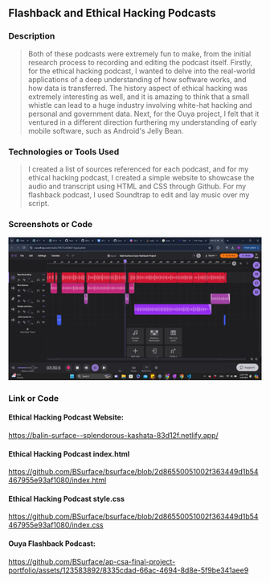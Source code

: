 ## Flashback and Ethical Hacking Podcasts 

### Description
> Both of these podcasts were extremely fun to make, from the initial research process to recording and editing the podcast itself. Firstly, for the ethical hacking podcast, I wanted to delve into the real-world applications of a deep understanding of how software works, and how data is transferred. The history aspect of ethical hacking was extremely interesting as well, and it is amazing to think that a small whistle can lead to a huge industry involving white-hat hacking and personal and government data. Next, for the Ouya project, I felt that it ventured in a different direction furthering my understanding of early mobile software, such as Android's Jelly Bean.
### Technologies or Tools Used
> I created a list of sources referenced for each podcast, and for my ethical hacking podcast, I created a simple website to showcase the audio and transcript using HTML and CSS through Github. For my flashback podcast, I used Soundtrap to edit and lay music over my script.
### Screenshots or Code
![Ouya Flashback Podcast Screenshot](images/ouyaPodcastScreenshot.jpg)
### Link or Code
#### Ethical Hacking Podcast Website:
https://balin-surface--splendorous-kashata-83d12f.netlify.app/

#### Ethical Hacking Podcast index.html
https://github.com/BSurface/bsurface/blob/2d86550051002f363449d1b54467955e93af1080/index.html

#### Ethical Hacking Podcast style.css
https://github.com/BSurface/bsurface/blob/2d86550051002f363449d1b54467955e93af1080/index.css

#### Ouya Flashback Podcast:
https://github.com/BSurface/ap-csa-final-project-portfolio/assets/123583892/8335cdad-66ac-4694-8d8e-5f9be341aee9




